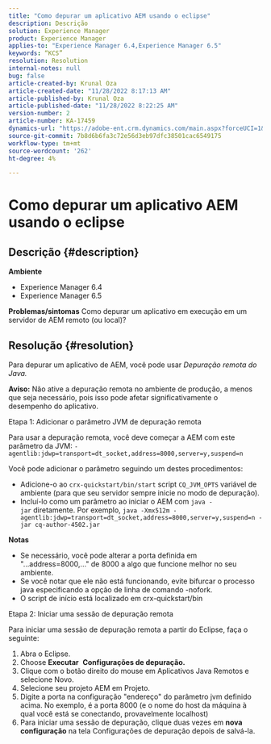 ```yaml
---
title: "Como depurar um aplicativo AEM usando o eclipse"
description: Descrição
solution: Experience Manager
product: Experience Manager
applies-to: "Experience Manager 6.4,Experience Manager 6.5"
keywords: “KCS”
resolution: Resolution
internal-notes: null
bug: false
article-created-by: Krunal Oza
article-created-date: "11/28/2022 8:17:13 AM"
article-published-by: Krunal Oza
article-published-date: "11/28/2022 8:22:25 AM"
version-number: 2
article-number: KA-17459
dynamics-url: "https://adobe-ent.crm.dynamics.com/main.aspx?forceUCI=1&pagetype=entityrecord&etn=knowledgearticle&id=25f3dc0e-f56e-ed11-9561-6045bd006079"
source-git-commit: 7b8d6b6fa3c72e56d3eb97dfc38501cac6549175
workflow-type: tm+mt
source-wordcount: '262'
ht-degree: 4%

---
```


# Como depurar um aplicativo AEM usando o eclipse

## Descrição {#description}

<b>Ambiente</b>
- Experience Manager 6.4
- Experience Manager 6.5



<b>Problemas/sintomas</b>
Como depurar um aplicativo em execução em um servidor de AEM remoto (ou local)?


## Resolução {#resolution}


Para depurar um aplicativo de AEM, você pode usar *Depuração remota do Java.*

<b>Aviso:</b> Não ative a depuração remota no ambiente de produção, a menos que seja necessário, pois isso pode afetar significativamente o desempenho do aplicativo.

Etapa 1: Adicionar o parâmetro JVM de depuração remota

Para usar a depuração remota, você deve começar a AEM com este parâmetro da JVM:
`-agentlib:jdwp=transport=dt_socket,address=8000,server=y,suspend=n`

Você pode adicionar o parâmetro seguindo um destes procedimentos:

- Adicione-o ao `crx-quickstart/bin/start` script `CQ_JVM_OPTS` variável de ambiente (para que seu servidor sempre inicie no modo de depuração).
- Incluí-lo como um parâmetro ao iniciar o AEM com `java -jar` diretamente. Por exemplo, `java -Xmx512m -agentlib:jdwp=transport=dt_socket,address=8000,server=y,suspend=n -jar cq-author-4502.jar`


<b>Notas</b>

- Se necessário, você pode alterar a porta definida em &quot;...address=8000,...&quot; de 8000 a algo que funcione melhor no seu ambiente.
- Se você notar que ele não está funcionando, evite bifurcar o processo java especificando a opção de linha de comando -nofork.
- O script de início está localizado em crx-quickstart/bin


Etapa 2: Iniciar uma sessão de depuração remota

Para iniciar uma sessão de depuração remota a partir do Eclipse, faça o seguinte:

1. Abra o Eclipse.
2. Choose <b>Executar</b>  <b>Configurações de depuração.</b>
3. Clique com o botão direito do mouse em Aplicativos Java Remotos e selecione Novo.
4. Selecione seu projeto AEM em Projeto.
5. Digite a porta na configuração &quot;endereço&quot; do parâmetro jvm definido acima. No exemplo, é a porta 8000 (e o nome do host da máquina à qual você está se conectando, provavelmente localhost)
6. Para iniciar uma sessão de depuração, clique duas vezes em <b>nova configuração</b> na tela Configurações de depuração depois de salvá-la.

